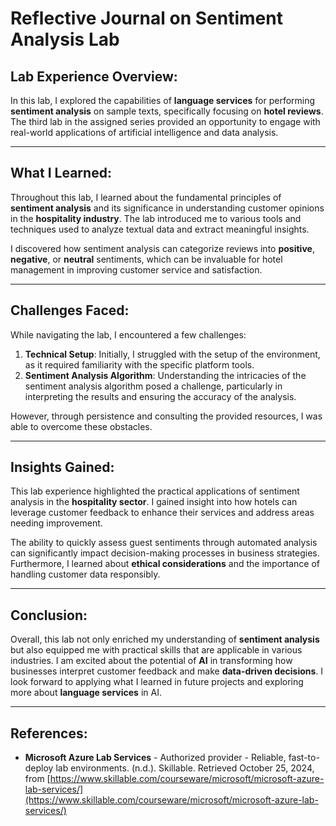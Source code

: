 # Reflective Journal on Sentiment Analysis Lab

## Lab Experience Overview:
In this lab, I explored the capabilities of **language services** for performing **sentiment analysis** on sample texts, specifically focusing on **hotel reviews**. The third lab in the assigned series provided an opportunity to engage with real-world applications of artificial intelligence and data analysis.

---

## What I Learned:
Throughout this lab, I learned about the fundamental principles of **sentiment analysis** and its significance in understanding customer opinions in the **hospitality industry**. The lab introduced me to various tools and techniques used to analyze textual data and extract meaningful insights. 

I discovered how sentiment analysis can categorize reviews into **positive**, **negative**, or **neutral** sentiments, which can be invaluable for hotel management in improving customer service and satisfaction.

---

## Challenges Faced:
While navigating the lab, I encountered a few challenges:
1. **Technical Setup**: Initially, I struggled with the setup of the environment, as it required familiarity with the specific platform tools.
2. **Sentiment Analysis Algorithm**: Understanding the intricacies of the sentiment analysis algorithm posed a challenge, particularly in interpreting the results and ensuring the accuracy of the analysis.

However, through persistence and consulting the provided resources, I was able to overcome these obstacles.

---

## Insights Gained:
This lab experience highlighted the practical applications of sentiment analysis in the **hospitality sector**. I gained insight into how hotels can leverage customer feedback to enhance their services and address areas needing improvement. 

The ability to quickly assess guest sentiments through automated analysis can significantly impact decision-making processes in business strategies. Furthermore, I learned about **ethical considerations** and the importance of handling customer data responsibly.

---

## Conclusion:
Overall, this lab not only enriched my understanding of **sentiment analysis** but also equipped me with practical skills that are applicable in various industries. I am excited about the potential of **AI** in transforming how businesses interpret customer feedback and make **data-driven decisions**. I look forward to applying what I learned in future projects and exploring more about **language services** in AI.

---

## References:
- **Microsoft Azure Lab Services** - Authorized provider - Reliable, fast-to-deploy lab environments. (n.d.). Skillable. Retrieved October 25, 2024, from [https://www.skillable.com/courseware/microsoft/microsoft-azure-lab-services/](https://www.skillable.com/courseware/microsoft/microsoft-azure-lab-services/)
